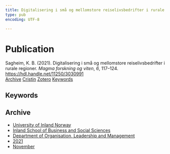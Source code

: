 ```yaml
---
title: Digitalisering i små og mellomstore reiselivsbedrifter i rurale regioner
type: pub
encoding: UTF-8

---
```

<h1>Publication</h1>
<article id="csl-bib-container-R4RRK7BB" class="csl-bib-container">
  <div class="csl-bib-body"> <div class="csl-entry">Sagheim, K. B. (2021). Digitalisering i små og mellomstore reiselivsbedrifter i rurale regioner. <i>Magma forskning og viten</i>, <i>6</i>, 117–124. <a href="https://hdl.handle.net/11250/3030991">https://hdl.handle.net/11250/3030991</a></div> </div>
  <div class="csl-bib-buttons">
    <a href="#taxonomy-article-R4RRK7BB" alt="archive" class="csl-bib-button">Archive</a>
    <a href="https://app.cristin.no/results/show.jsf?id=1955501" alt="Cristin" class="csl-bib-button">Cristin</a>
    <a href="http://zotero.org/groups/5881554/items/R4RRK7BB" alt="Zotero" class="csl-bib-button">Zotero</a>
    <a href="#keywords-article-R4RRK7BB" alt="keywords" class="csl-bib-button">Keywords</a>
  </div>
  <div id="csl-bib-meta-container-R4RRK7BB"></div>
</article>
<div id="csl-bib-meta-R4RRK7BB" class="csl-bib-meta">
  <article id="keywords-article-R4RRK7BB" class="keywords-article">
    <h1>Keywords</h1>
    
  </article>
  <article id="taxonomy-article-R4RRK7BB" class="taxonomy-article">
    <h1>Archive</h1>
    <ul>
      <li><a href="{{< params subfolder >}}en/archive/?key=3DCRN523">University of Inland Norway</a></li>
      <li><a href="{{< params subfolder >}}en/archive/?key=DU8Q9LN9">Inland School of Business and Social Sciences</a></li>
      <li><a href="{{< params subfolder >}}en/archive/?key=4LUWR3ZM">Department of Organisation, Leadership and Management</a></li>
      <li><a href="{{< params subfolder >}}en/archive/?key=8VQBC64H">2021</a></li>
      <li><a href="{{< params subfolder >}}en/archive/?key=VNLRRZ6E">November</a></li>
    </ul>
  </article>
</div>
